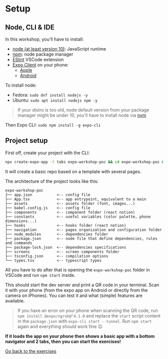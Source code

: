 # Setup

## Node, CLI & IDE

In this workshop, you'll have to install:
- [node (at least version 10)](https://github.com/nodejs/node): JavaScript runtime
- [npm](https://www.npmjs.com/): node package manager
- [ESlint](https://marketplace.visualstudio.com/items?itemName=dbaeumer.vscode-eslint) VSCode extension
- [Expo Client](https://expo.io/) on your phone:
  - [Apple](https://apps.apple.com/fr/app/expo-client/id982107779)
  - [Android](https://play.google.com/store/apps/details?id=host.exp.exponent&hl=fr&gl=US)

To install node:
- Fedora: `sudo dnf install nodejs -y`
- Ubuntu: `sudo apt install nodejs npm -y`

> If your distro is too old, node default version from your package manager might be under 10, you'll have to install node via [nvm](https://github.com/nvm-sh/nvm)

Then Expo CLI: `sudo npm install -g expo-cli`

## Project setup

First off, create your project with the CLI:
```bash
npx create-expo-app -t tabs expo-workshop-poc && cd expo-workshop-poc && npm install axios
```

It will create a basic repo based on a template with several pages.

The architecture of the project looks like this:

```text
expo-workshop-poc
├── app.json           <-- config file
├── App.tsx            <-- app entrypoint, equivalent to a main
├── assets             <-- assets folder (font, images...)
├── babel.config.js    <-- config file
├── components         <-- component folder (react notion)
├── constants          <-- useful variables (color palette, phone dimensions...)
├── hooks              <-- hooks folder (react notion)
├── navigation         <-- pages organization and configuration folder
├── node_modules       <-- dependencies folder
├── package.json       <-- node file that define dependencies, rules and commands
├── package-lock.json  <-- dependencies specifications
├── screens            <-- screen components folder
├── tsconfig.json      <-- compilation options
└── types.tsx          <-- typescript types
```

All you have to do after that is opening the `expo-workshop-poc` folder in VSCode and run `npm start` inside.

This should start the dev server and print a QR code in your terminal. Scan it with your phone (from the expo app on Android or directly from the camera on iPhones). You can test it and what (simple) features are available.

> If you have an error on your phone when scanning the QR code, run `npm install @expo/ngrok@^4.1.0` and replace the `start` script content in the `package.json` with `expo-cli start --tunnel`. Run `npm start` again and everything should work fine 😉

**If it loads the app on your phone then shows a basic app with a bottom navigator and 2 tabs, then you can start the exercises!**

[Go back to the exercises](./README.md)
